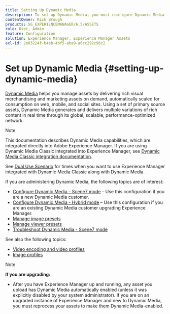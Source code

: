 ```yaml
---
title: Setting Up Dynamic Media
description: To set up Dynamic Media, you must configure Dynamic Media and manage image and viewer presets.
contentOwner: Rick Brough
products: SG_EXPERIENCEMANAGER/6.5/ASSETS
role: User, Admin
feature: Configuration
solution: Experience Manager, Experience Manager Assets
exl-id: 2e03224f-b4eb-4bf5-aba9-a6cc292c96c2
---
```

# Set up Dynamic Media {#setting-up-dynamic-media}

[Dynamic Media](https://business.adobe.com/products/experience-manager/assets/dynamic-media.html) helps you manage assets by delivering rich visual merchandising and marketing assets on demand, automatically scaled for consumption on web, mobile, and social sites. Using a set of primary source assets, Dynamic Media generates and delivers multiple variations of rich content in real time through its global, scalable, performance-optimized network.

>[!NOTE]
>
>This documentation describes Dynamic Media capabilities, which are integrated directly into Adobe Experience Manager. If you are using Dynamic Media Classic integrated into Experience Manager, see [Dynamic Media Classic integration documentation](/help/sites-administering/scene7.md).
>
>See [Dual Use Scenario](/help/sites-administering/scene7.md#dual-use-scenario) for times when you want to use Experience Manager integrated with Dynamic Media Classic along with Dynamic Media.

If you are administering Dynamic Media, the following topics are of interest:

* [Configure Dynamic Media - Scene7 mode](config-dms7.md) &ndash; Use this configuration if you are a new Dynamic Media customer.
* [Configure Dynamic Media - Hybrid mode](config-dynamic.md) &ndash; Use this configuration if you are an existing Dynamic Media customer upgrading Experience Manager.
* [Manage image presets](managing-image-presets.md)
* [Manage viewer presets](managing-viewer-presets.md)
* [Troubleshoot Dynamic Media - Scene7 mode](troubleshoot-dms7.md)

See also the following topics:

* [Video encoding and video profiles](video-profiles.md)
* [Image profiles](image-profiles.md)

>[!NOTE]
>
>**If you are upgrading:**
>
>* After you have Experience Manager up and running, any asset you upload has Dynamic Media automatically enabled (unless it was explicitly disabled by your system administrator). If you are on an upgraded instance of Experience Manager and new to Dynamic Media, you must reprocess your assets to make them Dynamic Media-enabled.
